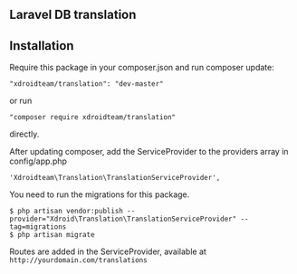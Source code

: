 ## Laravel DB translation


## Installation

Require this package in your composer.json and run composer update:

    "xdroidteam/translation": "dev-master"

or run 

    "composer require xdroidteam/translation"

directly.

After updating composer, add the ServiceProvider to the providers array in config/app.php

    'Xdroidteam\Translation\TranslationServiceProvider',

You need to run the migrations for this package.

    $ php artisan vendor:publish --provider="Xdroid\Translation\TranslationServiceProvider" --tag=migrations
    $ php artisan migrate


Routes are added in the ServiceProvider, available at `http://yourdomain.com/translations`

